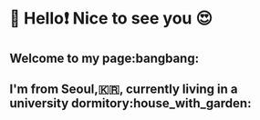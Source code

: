 ### <h1>:wave: Hello:heavy_exclamation_mark: Nice to see you :heart_eyes: </h1>
<h2> Welcome to my page:bangbang: </h2>
<h2>I'm from Seoul,🇰🇷, currently living in a university dormitory:house_with_garden: </h2>

